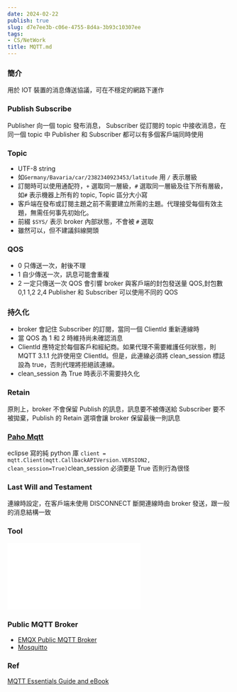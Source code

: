 ```yaml
---
date: 2024-02-22
publish: true
slug: d7e7ee3b-c06e-4755-8d4a-3b93c10307ee
tags:
- CS/NetWork
title: MQTT.md
---
```

### 簡介

用於 IOT 裝置的消息傳送協議，可在不穩定的網路下運作

### Publish Subscribe

Publisher 向一個 topic 發布消息， Subscriber 從訂閱的 topic 中接收消息，在同一個 topic 中 Publisher 和 Subscriber 都可以有多個客戶端同時使用

### Topic

- UTF-8 string
- 如`Germany/Bavaria/car/2382340923453/latitude` 用 `/` 表示層級
- 訂閱時可以使用通配符，`+` 選取同一層級，`#` 選取同一層級及往下所有層級，如`#` 表示機器上所有的 topic, Topic 區分大小寫
- 客戶端在發布或訂閱主題之前不需要建立所需的主題。代理接受每個有效主題，無需任何事先初始化。
- 前綴 `$SYS/` 表示 broker 內部狀態，不會被 `#` 選取
- 雖然可以，但不建議斜線開頭

### QOS

- 0 只傳送一次，射後不理
- 1 自少傳送一次，訊息可能會重複
- 2 一定只傳送一次
  QOS 會引響 broker 與客戶端的封包發送量
  QOS,封包數
  0,1
  1,2
  2,4
  Publisher 和 Subscriber 可以使用不同的 QOS

### 持久化

- broker 會記住 Subscriber 的訂閱，當同一個 ClientId 重新連線時
- 當 QOS 為 1 和 2 時維持尚未確認消息
- ClientId 應特定於每個客戶和經紀商。如果代理不需要維護任何狀態，則 MQTT 3.1.1 允許使用空 ClientId。但是，此連線必須將 clean_session 標誌設為 true，否則代理將拒絕該連線。
- clean_session 為 True 時表示不需要持久化

### Retain

原則上，broker 不會保留 Publish 的訊息，訊息要不被傳送給 Subscriber 要不被拋棄，Publish 的 Retain 選項會讓 broker 保留最後一則訊息

### [Paho Mqtt](https://eclipse.dev/paho/files/paho.mqtt.python/html/index.html)

eclipse 寫的純 python 庫
`client = mqtt.Client(mqtt.CallbackAPIVersion.VERSION2, clean_session=True)`clean_session 必須要是 True 否則行為很怪

### Last Will and Testament

連線時設定，在客戶端未使用 DISCONNECT 斷開連線時由 broker 發送，跟一般的消息結構一致

### Tool

![MqttTool](../bf8cdf06-e0e7-4f13-8766-55c05b25e0e6.md)

### Public MQTT Broker

- [EMQX Public MQTT Broker](https://www.emqx.com/en/mqtt/public-mqtt5-broker)
- [Mosquitto](test.mosquitto.org)

### Ref

[MQTT Essentials Guide and eBook](https://www.hivemq.com/resources/content/download-mqtt-ebook/)

